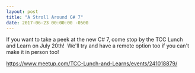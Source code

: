 ```yaml
---
layout: post
title: "A Stroll Around C# 7"
date: 2017-06-23 00:00:00 -0500
---
```

If you want to take a peek at the new C# 7, come stop by the TCC Lunch and Learn on July 20th!  We'll try and have a remote option too if you can't make it in person too!

<a href="https://www.meetup.com/TCC-Lunch-and-Learns/events/241018879/">https://www.meetup.com/TCC-Lunch-and-Learns/events/241018879/</a>

&nbsp;